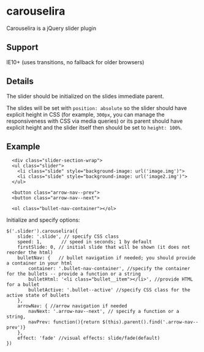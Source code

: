 carouselira
===========

Carouselira is a jQuery slider plugin

Support
------------
IE10+ (uses transitions, no fallback for older browsers)

Details
----------
The slider should be initialized on the slides immediate parent.

The slides will be set with `position: absolute` so the slider should have explicit height in CSS (for example, `300px`, you can manage the responsiveness with CSS via media queries) or its parent should have explicit height and the slider itself then should be set to `height: 100%`.

Example
--------

      <div class="slider-section-wrap">
      <ul class="slider">
      	<li class="slide" style="background-image: url('image.img')">
      	<li class="slide" style="background-image: url('image2.img')">
      </ul>
      
      <button class="arrow-nav--prev">
      <button class="arrow-nav--next">
      
      <ol class="bullet-nav-container"></ol>
      
Initialize and specify options:

    $('.slider').carouselira({
        slide: '.slide', // specify CSS class
        speed: 1,       // speed in seconds; 1 by default
        firstSlide: 0, // initial slide that will be shown (it does not reorder the html)
        bulletNav: {   // bullet navigation if needed; you should provide a container in your html
            container: '.bullet-nav-container', //specify the container for the bullets -- provide a function or a string
            bulletHtml: '<li class="bullet__item"></li>', //provide HTML for a bullet
            bulletActive: '.bullet--active' //specify CSS class for the active state of bullets
        },
        arrowNav: { //arrow navigation if needed
            navNext: '.arrow-nav--next', // specify a function or a string,
            navPrev: function(){return $(this).parent().find('.arrow-nav--prev')}
        },
        effect: 'fade' //visual effects: slide/fade(default)
    })



